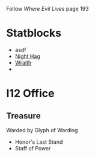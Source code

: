 
Follow *Where Evil Lives* page 193

# Statblocks

* asdf
* [Night Hag](https://www.dndbeyond.com/monsters/4485959-night-hag-mcdm)
* [Wraith](https://www.dndbeyond.com/monsters/4486049-wraith-mcdm)
* 


# I12 Office

## Treasure

Warded by Glyph of Warding

* Honor's Last Stand
* Staff of Power